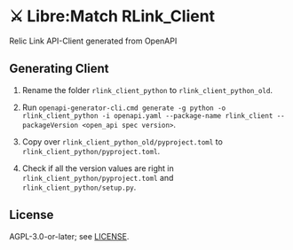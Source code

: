 # ⚔️ Libre:Match RLink_Client

Relic Link API-Client generated from OpenAPI

## Generating Client

1. Rename the folder `rlink_client_python` to `rlink_client_python_old`.

2. Run
`openapi-generator-cli.cmd generate -g python -o rlink_client_python -i openapi.yaml --package-name rlink_client --packageVersion <open_api spec version>`.

3. Copy over `rlink_client_python_old/pyproject.toml` to `rlink_client_python/pyproject.toml`.

4. Check if all the version values are right in `rlink_client_python/pyproject.toml` and `rlink_client_python/setup.py`.

## License

AGPL-3.0-or-later; see [LICENSE](./LICENSE).
